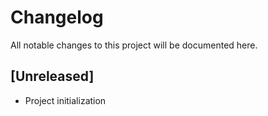 # Changelog

All notable changes to this project will be documented here.

## [Unreleased]
- Project initialization
